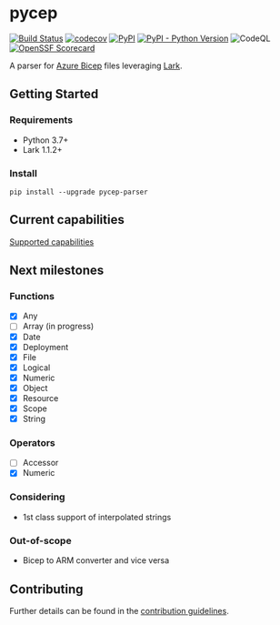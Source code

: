 # pycep

[![Build Status](https://github.com/gruebel/pycep/workflows/CI/badge.svg)](https://github.com/gruebel/pycep/actions)
[![codecov](https://codecov.io/gh/gruebel/pycep/branch/master/graph/badge.svg?token=49WHVYGE1D)](https://codecov.io/gh/gruebel/pycep)
[![PyPI](https://img.shields.io/pypi/v/pycep-parser)](https://pypi.org/project/pycep-parser/)
[![PyPI - Python Version](https://img.shields.io/pypi/pyversions/pycep-parser)](https://github.com/gruebel/pycep)
![CodeQL](https://github.com/gruebel/pycep/workflows/CodeQL/badge.svg)
[![OpenSSF Scorecard](https://api.securityscorecards.dev/projects/github.com/gruebel/pycep/badge)](https://api.securityscorecards.dev/projects/github.com/gruebel/pycep)

A parser for [Azure Bicep](https://github.com/Azure/bicep) files leveraging [Lark](https://github.com/lark-parser/lark).

## Getting Started

### Requirements

- Python 3.7+
- Lark 1.1.2+

### Install

```shell
pip install --upgrade pycep-parser
```

## Current capabilities

[Supported capabilities](docs/capabilities.md)

## Next milestones

### Functions
- [x] Any
- [ ] Array (in progress)
- [x] Date
- [x] Deployment
- [x] File
- [x] Logical
- [x] Numeric
- [x] Object
- [x] Resource
- [x] Scope
- [x] String

### Operators
- [ ] Accessor
- [x] Numeric

### Considering
- 1st class support of interpolated strings

### Out-of-scope
- Bicep to ARM converter and vice versa

## Contributing

Further details can be found in the [contribution guidelines](CONTRIBUTING.md).
